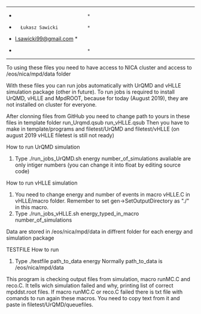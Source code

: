 **********************************
*                                *
*       Łukasz Sawicki           *
*    l.sawicki99@gmail.com       *
*                                *
**********************************
To using these files you need to have access to NICA cluster and access to /eos/nica/mpd/data folder

With these files you can run jobs automatically with UrQMD and vHLLE simulation package (other in future). To run jobs is required to install UrQMD, vHLLE and MpdROOT, because for today (August 2019), they are not installed on cluster for everyone.

After clonning files from GitHub you need to change path to yours in these files in template folder
run_Urqmd.qsub
run_vHLLE.qsub
Then you have to make in template/programs and filetest/UrQMD and filetest/vHLLE (on august 2019 vHLLE filetest is still not ready)

How to run UrQMD simulation
1. Type ./run_jobs_UrQMD.sh energy number_of_simulations
avaliable are only intiger numbers (you can change it into float by editing source code)

How to run vHLLE simulation
1. You need to change energy and number of events in macro vHLLE.C in vHLLE/macro folder. Remember to set gen->SetOutputDirectory as "./" in this macro.
2. Type ./run_jobs_vHLLE.sh energy_typed_in_macro number_of_simulations

Data are stored in /eos/nica/mpd/data in diffrent folder for each energy and simulation package

TESTFILE
How to run
1. Type ./testfile path_to_data energy
Normally path_to_data is /eos/nica/mpd/data

This program is checking output files from simulation, macro runMC.C and reco.C. It tells wich simulation failed and why, printing list of correct mpddst.root files.
If macro runMC.C or reco.C failed there is txt file with comands to run again these macros. You need to copy text from it and paste in filetest/UrQMD/queuefiles.